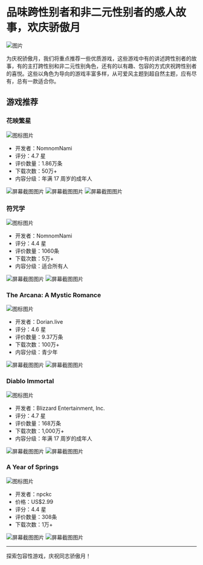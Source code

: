 # 品味跨性别者和非二元性别者的感人故事，欢庆骄傲月

![图片](https://play-lh.googleusercontent.com/gJ--FbDetlmCbgZclzakWi12n9zxadWDKMyMUV1QCmGdP0-mriAmH_1n6ZFceqw4lBWxMM5LQ4eU=w1296-h2160-rw)

为庆祝骄傲月，我们将重点推荐一些优质游戏，这些游戏中有的讲述跨性别者的故事，有的主打跨性别和非二元性别角色，还有的以有趣、包容的方式庆祝跨性别者的喜悦。这些以角色为导向的游戏丰富多样，从可爱风主题到超自然主题，应有尽有，总有一款适合你。

## 游戏推荐

### 花映繁星

![图标图片](https://play-lh.googleusercontent.com/MeSDTx6n6dVM1dGHU5atuknulM2CGva1rv7FcBE-tRhF2ioXh_hSvPf8RgbK27wySw=s52-rw)

- 开发者：NomnomNami
- 评分：4.7 星
- 评价数量：1.86万条
- 下载次数：50万+
- 内容分级：年满 17 周岁的成年人

![屏幕截图图片](https://play-lh.googleusercontent.com/3KN7SvJZ4Swqhd7itUc1-inNK2EIp2D_xm8lo7-VACjyC7YQ9n6Q8nk_BQ-Ha282zl-6=w526-h296-rw)
![屏幕截图图片](https://play-lh.googleusercontent.com/yQ7RsgB9FKrxz0OBC4wOMu_8nXAZrGVVEduLPgO4a5w-ini3wYR19rjSASRjhXvnNw=w526-h296-rw)
![屏幕截图图片](https://play-lh.googleusercontent.com/gM6M2TkKwYTZOZoQHqDfw5G-PHZ_zXgqaMWV2obRCCxOUb6NtsF7qbLaGSdGjUPavBs=w526-h296-rw)

### 符咒学

![图标图片](https://play-lh.googleusercontent.com/mtEV53t5tN9gSDuiExDOiUm4RQkb4Fv1HE9kG1uZ8nE6f_Kz3YAGnuicuyM6dZy9dgk=s52-rw)

- 开发者：NomnomNami
- 评分：4.4 星
- 评价数量：1060条
- 下载次数：5万+
- 内容分级：适合所有人

![屏幕截图图片](https://play-lh.googleusercontent.com/Dm3xq2z4CWyB6OmvBNeJHWmh6wxHPvd2zX9HzuMgRSU-HZDRAPkAn1VGeW66yQQUpA=w526-h296-rw)
![屏幕截图图片](https://play-lh.googleusercontent.com/vvlL56Z1bl7SbU5L1Ok6erlJAu2AtT7B5s2skdB4ws7Ti16jMW5evR88g1MbuexdsBsI=w526-h296-rw)

### The Arcana: A Mystic Romance

![图标图片](https://play-lh.googleusercontent.com/d4AXI_4gRjt5qy0ptYijQnXvHqfe7xm3gix0c2EZlQyPAw7WTdYjDdD5aIlvsQXRSKQ=s52-rw)

- 开发者：Dorian.live
- 评分：4.6 星
- 评价数量：9.37万条
- 下载次数：100万+
- 内容分级：青少年

![屏幕截图图片](https://play-lh.googleusercontent.com/4htM0p9MVup47jkeWEzCyfAJPBHUUFdH9YJlba0aBMx0L_BjW-_IP2kbH0Bep7_17t19=w720-h405-rw)
![屏幕截图图片](https://play-lh.googleusercontent.com/lnQ6gFHxRxjLbOLWAk60POyulhHU6WTtqoTxa7MyB1iP50wTsRO4RwW3El46hBT9IHo=w526-h296-rw)

### Diablo Immortal

![图标图片](https://play-lh.googleusercontent.com/A_QC0wIirHO1pFegbvD2Dvh68vh-YVXf_flU1QAaG5BXB87zC9RJhQL4vT6ztn1Cb6c=s52-rw)

- 开发者：Blizzard Entertainment, Inc.
- 评分：4.7 星
- 评价数量：168万条
- 下载次数：1,000万+
- 内容分级：年满 17 周岁的成年人

![屏幕截图图片](https://play-lh.googleusercontent.com/RLU_HpIAuHoH5v8VLIInLlswBlawxDwXtFYieNrF5zovp86Megi7RV2aRieTLit9JA=w720-h405-rw)
![屏幕截图图片](https://play-lh.googleusercontent.com/ZZmy2vdyWLIQ3Uw_u4s-IBMwyXCtpX-oktF2zNZ9hYwuHY9Pub5RO7soD6LSAMKnkg=w526-h296-rw)

### A Year of Springs

![图标图片](https://play-lh.googleusercontent.com/m8oYa0XWJ9rBT8LWRcoc-O5XCFbYL47klt7Al8JM22Ff-Ukj9OyRi-s1GKP_Hqu8FMQ7=s52-rw)

- 开发者：npckc
- 价格：US$2.99
- 评分：4.4 星
- 评价数量：308条
- 下载次数：1万+

![屏幕截图图片](https://play-lh.googleusercontent.com/ZC_m3wbBYTjPqoc-EWbU7l5mhs_PTm-KZLdaq_D-fyA1grUagXEMxVGibKJKhT7rKA=w720-h405-rw)
![屏幕截图图片](https://play-lh.googleusercontent.com/nsb01fiSSibBzafAKFfWFCTon4edCInDsa5dinxii8jmDz-PhxSh4RApRWYKpBgz2TND=w526-h296-rw)

---

探索包容性游戏，庆祝同志骄傲月！
<!-- tcd_original_link https://play.google.com/store/apps/editorial?id=mc_games_editorialmd_pride_2024_fcp&hl=zh_CN -->

